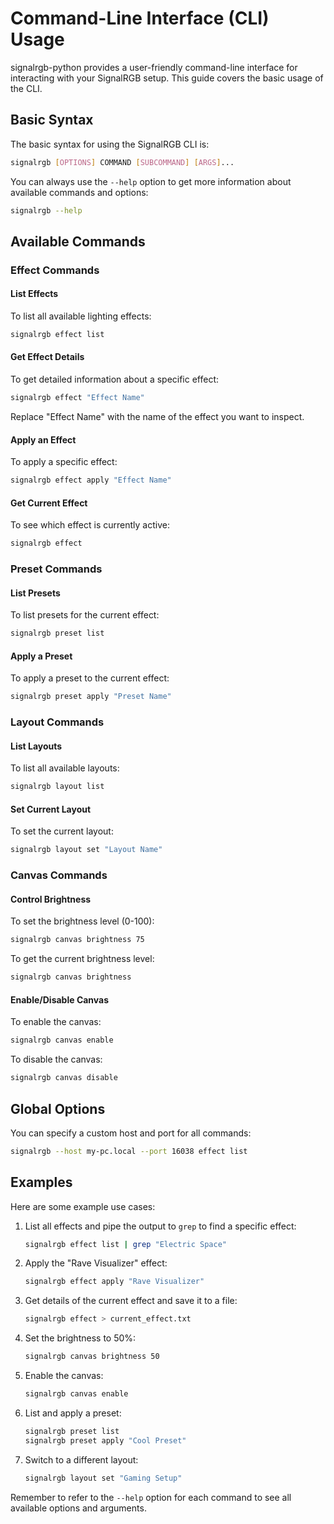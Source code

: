 # Command-Line Interface (CLI) Usage

signalrgb-python provides a user-friendly command-line interface for interacting with your SignalRGB setup. This guide covers the basic usage of the CLI.

## Basic Syntax

The basic syntax for using the SignalRGB CLI is:

```bash
signalrgb [OPTIONS] COMMAND [SUBCOMMAND] [ARGS]...
```

You can always use the `--help` option to get more information about available commands and options:

```bash
signalrgb --help
```

## Available Commands

### Effect Commands

#### List Effects

To list all available lighting effects:

```bash
signalrgb effect list
```

#### Get Effect Details

To get detailed information about a specific effect:

```bash
signalrgb effect "Effect Name"
```

Replace "Effect Name" with the name of the effect you want to inspect.

#### Apply an Effect

To apply a specific effect:

```bash
signalrgb effect apply "Effect Name"
```

#### Get Current Effect

To see which effect is currently active:

```bash
signalrgb effect
```

### Preset Commands

#### List Presets

To list presets for the current effect:

```bash
signalrgb preset list
```

#### Apply a Preset

To apply a preset to the current effect:

```bash
signalrgb preset apply "Preset Name"
```

### Layout Commands

#### List Layouts

To list all available layouts:

```bash
signalrgb layout list
```

#### Set Current Layout

To set the current layout:

```bash
signalrgb layout set "Layout Name"
```

### Canvas Commands

#### Control Brightness

To set the brightness level (0-100):

```bash
signalrgb canvas brightness 75
```

To get the current brightness level:

```bash
signalrgb canvas brightness
```

#### Enable/Disable Canvas

To enable the canvas:

```bash
signalrgb canvas enable
```

To disable the canvas:

```bash
signalrgb canvas disable
```

## Global Options

You can specify a custom host and port for all commands:

```bash
signalrgb --host my-pc.local --port 16038 effect list
```

## Examples

Here are some example use cases:

1. List all effects and pipe the output to `grep` to find a specific effect:

   ```bash
   signalrgb effect list | grep "Electric Space"
   ```

2. Apply the "Rave Visualizer" effect:

   ```bash
   signalrgb effect apply "Rave Visualizer"
   ```

3. Get details of the current effect and save it to a file:

   ```bash
   signalrgb effect > current_effect.txt
   ```

4. Set the brightness to 50%:

   ```bash
   signalrgb canvas brightness 50
   ```

5. Enable the canvas:

   ```bash
   signalrgb canvas enable
   ```

6. List and apply a preset:

   ```bash
   signalrgb preset list
   signalrgb preset apply "Cool Preset"
   ```

7. Switch to a different layout:

   ```bash
   signalrgb layout set "Gaming Setup"
   ```

Remember to refer to the `--help` option for each command to see all available options and arguments.
